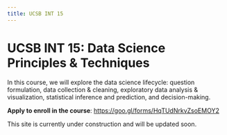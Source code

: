```yaml
---
title: UCSB INT 15
---
```


# UCSB INT 15: Data Science Principles & Techniques


In this course, we will explore the data science lifecycle: question formulation, data collection & cleaning, exploratory data analysis & visualization, statistical inference and prediction, and decision-making.

**Apply to enroll in the course**: <https://goo.gl/forms/HqTUdNrkvZsoEMOY2>


This site is currently under construction and will be updated soon.
